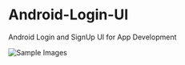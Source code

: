 # Android-Login-UI
Android Login and SignUp UI for App Development


![Sample Images](Downloads/Captue.PNG)
